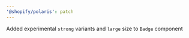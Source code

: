```yaml
---
'@shopify/polaris': patch
---
```


Added experimental `strong` variants and `large` size to `Badge` component
